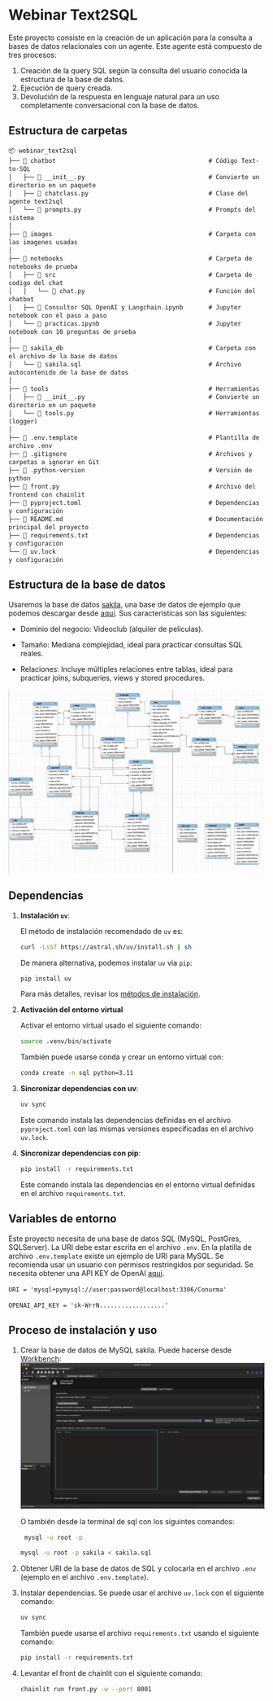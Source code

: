 # Webinar Text2SQL

Este proyecto consiste en la creación de un aplicación para la consulta a bases de datos relacionales con un agente. Este agente está compuesto de tres procesos:
1. Creación de la query SQL según la consulta del usuario conocida la estructura de la base de datos.
2. Ejecución de query creada.
3. Devolución de la respuesta en lenguaje natural para un uso completamente conversacional con la base de datos.


## Estructura de carpetas

```plaintext
📦 webinar_text2sql
├── 📁 chatbot                                          # Código Text-to-SQL 
│   ├── 📄 __init__.py                                  # Convierte un directorio en un paquete
│   ├── 📄 chatclass.py                                 # Clase del agente text2sql 
│   └── 📄 prompts.py                                   # Prompts del sistema
│
├── 📁 images                                           # Carpeta con las imagenes usadas
│
├── 📁 notebooks                                        # Carpeta de notebooks de prueba
│   ├── 📁 src                                          # Carpeta de codigo del chat
│   │   └── 📄 chat.py                                  # Función del chatbot
│   ├── 📄 Consultor SQL OpenAI y Langchain.ipynb       # Jupyter notebook con el paso a paso
│   └── 📄 practicas.ipynb                              # Jupyter notebook con 10 preguntas de prueba
│
├── 📁 sakila_db                                        # Carpeta con el archivo de la base de datos
│   └── 📄 sakila.sql                                   # Archivo autocontenido de la base de datos
│
├── 📁 tools                                            # Herramientas 
│   ├── 📄 __init__.py                                  # Convierte un directorio en un paquete
│   └── 📄 tools.py                                     # Herramientas (logger)
│
├── 📄 .env.template                                    # Plantilla de archivo .env 
├── 📄 .gitignore                                       # Archivos y carpetas a ignorar en Git
├── 📄 .python-version                                  # Versión de python
├── 📄 front.py                                         # Archivo del frontend con chainlit
├── 📄 pyproject.toml                                   # Dependencias y configuración 
├── 📄 README.md                                        # Documentación principal del proyecto
├── 📄 requirements.txt                                 # Dependencias y configuración 
└── 📄 uv.lock                                          # Dependencias y configuración 
```

## Estructura de la base de datos
Usaremos la base de datos [sakila](https://dev.mysql.com/doc/sakila/en/sakila-installation.html), una base de datos de ejemplo que podemos descargar desde [aquí](https://github.com/YonatanRA/webinar_text2sql/raw/refs/heads/main/sakila_db/sakila.sql). Sus características son las siguientes:

+ Dominio del negocio: Videoclub (alquiler de películas).

+ Tamaño: Mediana complejidad, ideal para practicar consultas SQL reales.

+ Relaciones: Incluye múltiples relaciones entre tablas, ideal para practicar joins, subqueries, views y stored procedures.

![erd](https://raw.githubusercontent.com/YonatanRA/webinar_text2sql/refs/heads/main/images/erd.png)



## Dependencias

1. **Instalación `uv`**:

   El método de instalación recomendado de `uv` es:

   ```bash
   curl -LsSf https://astral.sh/uv/install.sh | sh
   ```

   De manera alternativa, podemos instalar `uv` via `pip`:

   ```bash
   pip install uv
   ```

   Para más detalles, revisar los [métodos de instalación](https://docs.astral.sh/uv/getting-started/installation/#installation-methods).



2. **Activación del entorno virtual**

    Activar el entorno virtual usado el siguiente comando:

    ```bash
    source .venv/bin/activate
    ```

    También puede usarse conda y crear un entorno virtual con:
     ```bash
    conda create -n sql python=3.11
    ```

3. **Sincronizar dependencias con uv**:

    ```bash
    uv sync
    ```

    Este comando instala las dependencias definidas en el archivo `pyproject.toml` con las mismas versiones especificadas en el archivo `uv.lock`.

4. **Sincronizar dependencias con pip**:

    ```bash
    pip install -r requirements.txt
    ```

    Este comando instala las dependencias en el entorno virtual definidas en el archivo `requirements.txt`. 

## Variables de entorno

Este proyecto necesita de una base de datos SQL (MySQL, PostGres, SQLServer). La URI debe estar escrita en el archivo `.env`. En la platilla de archivo `.env.template` existe un ejemplo de URI para MySQL. Se recomienda usar un usuario con permisos restringidos por seguridad. Se necesita obtener una API KEY de OpenAI [aqui](https://platform.openai.com/api-keys).

`URI = 'mysql+pymysql://user:password@localhost:3306/Conurma'`

`OPENAI_API_KEY = 'sk-WrrN..................'`




## Proceso de instalación y uso

1. Crear la base de datos de MySQL sakila. Puede hacerse desde [Workbench](https://www.mysql.com/products/workbench/):
   ![workbench](https://raw.githubusercontent.com/YonatanRA/webinar_text2sql/refs/heads/main/images/import_db.png)

   O también desde la terminal de sql con los siguintes comandos:
   ```bash
    mysql -u root -p 
    ```

    ```bash
    mysql -u root -p sakila < sakila.sql
    ```

2. Obtener URI de la base de datos de SQL y colocarla en el archivo `.env` (ejemplo en el archivo `.env.template`).


3. Instalar dependencias. Se puede usar el archivo `uv.lock` con el siguiente comando:
    ```bash
    uv sync
    ```
    También puede usarse el archivo `requirements.txt` usando el siguiente comando:
    ```bash
    pip install -r requirements.txt
    ```


4. Levantar el front de chainlit con el siguiente comando:
    ```bash
    chainlit run front.py -w --port 8001
    ```
